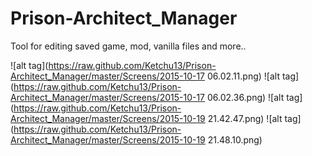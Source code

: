# Prison-Architect_Manager
Tool for editing saved game, mod, vanilla files and more..

![alt tag](https://raw.github.com/Ketchu13/Prison-Architect_Manager/master/Screens/2015-10-17 06.02.11.png)
![alt tag](https://raw.github.com/Ketchu13/Prison-Architect_Manager/master/Screens/2015-10-17 06.02.36.png)
![alt tag](https://raw.github.com/Ketchu13/Prison-Architect_Manager/master/Screens/2015-10-19 21.42.47.png)
![alt tag](https://raw.github.com/Ketchu13/Prison-Architect_Manager/master/Screens/2015-10-19 21.48.10.png)